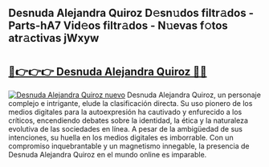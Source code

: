 ## Desnuda Alejandra Quiroz D𝚎sn𝚞dos filtr𝚊dos - Parts-hA7 Vid𝚎os filtr𝚊dos - N𝚞evas f𝚘tos atr𝚊ctivas jWxyw

# <h2><a href="http://mb47g7b.tromn.icu/?c=Desnuda+Alejandra+Quiroz">🔗👉👉👉 Desnuda Alejandra Quiroz 🔗🔗</a></h2>

[![Desnuda Alejandra Quiroz nuevo](https://i.imgur.com/pEAQMta.gif)](http://mb47g7b.tromn.icu/?c=Desnuda+Alejandra+Quiroz)
Desnuda Alejandra Quiroz, un personaje complejo e intrigante, elude la clasificación directa. Su uso pionero de los medios digitales para la autoexpresión ha cautivado y enfurecido a los críticos, encendiendo debates sobre la identidad, la ética y la naturaleza evolutiva de las sociedades en línea. A pesar de la ambigüedad de sus intenciones, su huella en los medios digitales es imborrable. Con un compromiso inquebrantable y un magnetismo innegable, la presencia de Desnuda Alejandra Quiroz en el mundo online es imparable.
